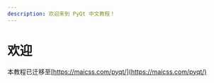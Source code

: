 ```yaml
---
description: 欢迎来到 PyQt 中文教程！
---
```


# 欢迎

本教程已迁移至[https://maicss.com/pyqt/](https://maicss.com/pyqt/)

